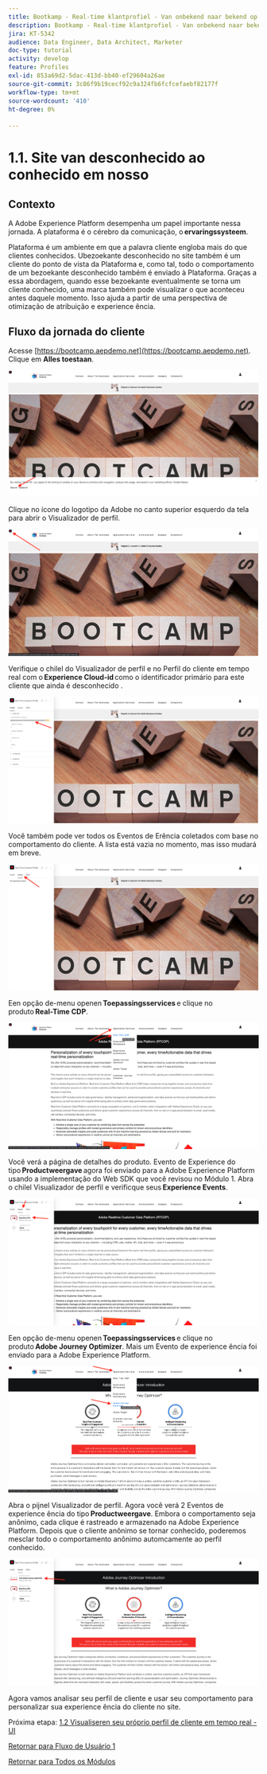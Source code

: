 ```yaml
---
title: Bootkamp - Real-time klantprofiel - Van onbekend naar bekend op de website - Brazilië
description: Bootkamp - Real-time klantprofiel - Van onbekend naar bekend op de website - Brazilië
jira: KT-5342
audience: Data Engineer, Data Architect, Marketer
doc-type: tutorial
activity: develop
feature: Profiles
exl-id: 853a69d2-5dac-413d-bb40-ef29604a26ae
source-git-commit: 3c86f9b19cecf92c9a324fb6fcfcefaebf82177f
workflow-type: tm+mt
source-wordcount: '410'
ht-degree: 0%

---
```


# 1.1. Site van desconhecido ao conhecido em nosso

## Contexto

A Adobe Experience Platform desempenha um papel importante nessa jornada. A plataforma é o cérebro da comunicação, o **ervaringssysteem**.

Plataforma é um ambiente em que a palavra cliente engloba mais do que clientes conhecidos. Ubezoekante desconhecido no site também é um cliente do ponto de vista da Plataforma e, como tal, todo o comportamento de um bezoekante desconhecido também é enviado à Plataforma. Graças a essa abordagem, quando esse bezoekante eventualmente se torna um cliente conhecido, uma marca também pode visualizar o que aconteceu antes daquele momento. Isso ajuda a partir de uma perspectiva de otimização de atribuição e experience ência.

## Fluxo da jornada do cliente

Acesse [https://bootcamp.aepdemo.net](https://bootcamp.aepdemo.net). Clique em **Alles toestaan**.

![DSN](./images/web8.png)

Clique no ícone do logotipo da Adobe no canto superior esquerdo da tela para abrir o Visualizador de perfil.

![Demo](./images/pv1.png)

Verifique o chilel do Visualizador de perfil e no Perfil do cliente em tempo real com o **Experience Cloud-id** como o identificador primário para este cliente que ainda é desconhecido .

![Demo](./images/pv2.png)

Você também pode ver todos os Eventos de Erência coletados com base no comportamento do cliente. A lista está vazia no momento, mas isso mudará em breve.

![Demo](./images/pv3.png)

Een opção de-menu openen **Toepassingsservices** e clique no produto **Real-Time CDP**.

![Demo](./images/pv4.png)

Você verá a página de detalhes do produto. Evento de Experience do tipo **Productweergave** agora foi enviado para a Adobe Experience Platform usando a implementação do Web SDK que você revisou no Módulo 1. Abra o chilel Visualizador de perfil e verificque seus **Experience Events**.

![Demo](./images/pv5.png)

Een opção de-menu openen **Toepassingsservices** e clique no produto **Adobe Journey Optimizer**. Mais um Evento de experience ência foi enviado para a Adobe Experience Platform.

![Demo](./images/pv7.png)

Abra o pijnel Visualizador de perfil. Agora você verá 2 Eventos de experience ência do tipo **Productweergave**. Embora o comportamento seja anônimo, cada clique é rastreado e armazenado na Adobe Experience Platform. Depois que o cliente anônimo se tornar conhecido, poderemos mesclar todo o comportamento anônimo automcamente ao perfil conhecido.

![Demo](./images/pv8.png)

Agora vamos analisar seu perfil de cliente e usar seu comportamento para personalizar sua experience ência do cliente no site.

Próxima etapa: [1.2 Visualiseren seu próprio perfil de cliente em tempo real - UI](./ex2.md)

[Retornar para Fluxo de Usuário 1](./uc1.md)

[Retornar para Todos os Módulos](../../overview.md)
